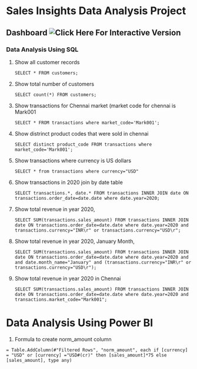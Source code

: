 # Sales Insights Data Analysis Project
## Dashboard ![Click Here For Interactive Version](https://app.powerbi.com/view?r=eyJrIjoiNjcyOTRiMGYtZGIwYy00MDRlLTgzZGItMTZlNjk4NGM4ZmQyIiwidCI6IjAwMTM5NDg3LWRkNDUtNDQ2MS04OWU0LWViZWI1NzgxYmRlOCJ9)






### Data Analysis Using SQL

1. Show all customer records

    `SELECT * FROM customers;`

1. Show total number of customers

    `SELECT count(*) FROM customers;`

1. Show transactions for Chennai market (market code for chennai is Mark001

    `SELECT * FROM transactions where market_code='Mark001';`

1. Show distrinct product codes that were sold in chennai

    `SELECT distinct product_code FROM transactions where market_code='Mark001';`

1. Show transactions where currency is US dollars

    `SELECT * from transactions where currency="USD"`

1. Show transactions in 2020 join by date table

    `SELECT transactions.*, date.* FROM transactions INNER JOIN date ON transactions.order_date=date.date where date.year=2020;`

1. Show total revenue in year 2020,

    `SELECT SUM(transactions.sales_amount) FROM transactions INNER JOIN date ON transactions.order_date=date.date where date.year=2020 and transactions.currency="INR\r" or transactions.currency="USD\r";`
	
1. Show total revenue in year 2020, January Month,

    `SELECT SUM(transactions.sales_amount) FROM transactions INNER JOIN date ON transactions.order_date=date.date where date.year=2020 and and date.month_name="January" and (transactions.currency="INR\r" or transactions.currency="USD\r");`

1. Show total revenue in year 2020 in Chennai

    `SELECT SUM(transactions.sales_amount) FROM transactions INNER JOIN date ON transactions.order_date=date.date where date.year=2020
and transactions.market_code="Mark001";`


Data Analysis Using Power BI
============================

1. Formula to create norm_amount column

`= Table.AddColumn(#"Filtered Rows", "norm_amount", each if [currency] = "USD" or [currency] ="USD#(cr)" then [sales_amount]*75 else [sales_amount], type any)`



